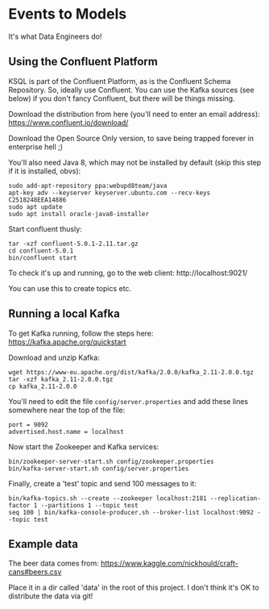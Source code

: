 # Events to Models

It's what Data Engineers do!

## Using the Confluent Platform

KSQL is part of the Confluent Platform, as is the Confluent Schema Repository.  So, ideally use Confluent.  You can use the Kafka sources (see below) if you don't fancy Confluent, but there will be things missing.

Download the distribution from here (you'll need to enter an email address): https://www.confluent.io/download/

Download the Open Source Only version, to save being trapped forever in enterprise hell ;)

You'll also need Java 8, which may not be installed by default (skip this step if it is installed, obvs):
```
sudo add-apt-repository ppa:webupd8team/java
apt-key adv --keyserver keyserver.ubuntu.com --recv-keys C2518248EEA14886
sudo apt update
sudo apt install oracle-java8-installer
```

Start confluent thusly:
```
tar -xzf confluent-5.0.1-2.11.tar.gz
cd confluent-5.0.1
bin/confluent start
```

To check it's up and running, go to the web client: http://localhost:9021/

You can use this to create topics etc.

## Running a local Kafka

To get Kafka running, follow the steps here: https://kafka.apache.org/quickstart

Download and unzip Kafka:

```
wget https://www-eu.apache.org/dist/kafka/2.0.0/kafka_2.11-2.0.0.tgz
tar -xzf kafka_2.11-2.0.0.tgz
cp kafka_2.11-2.0.0
```

You'll need to edit the file `config/server.properties` and add these lines somewhere near the top of the file:

```
port = 9092
advertised.host.name = localhost
```

Now start the Zookeeper and Kafka services:

```
bin/zookeeper-server-start.sh config/zookeeper.properties
bin/kafka-server-start.sh config/server.properties
```

Finally, create a 'test' topic and send 100 messages to it:

```
bin/kafka-topics.sh --create --zookeeper localhost:2181 --replication-factor 1 --partitions 1 --topic test
seq 100 | bin/kafka-console-producer.sh --broker-list localhost:9092 --topic test
```

## Example data

The beer data comes from: https://www.kaggle.com/nickhould/craft-cans#beers.csv

Place it in a dir called 'data' in the root of this project. I don't think it's OK to distribute the data via git!
